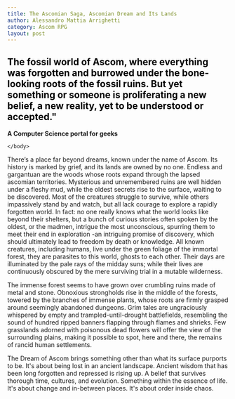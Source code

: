 ```yaml
---
title: The Ascomian Saga, Ascomian Dream and Its Lands
author: Alessandro Mattia Arrighetti
category: Ascom RPG
layout: post
---
```


<html>
    <head>
        <style type="text/css">
            h2 {
                font-weight: 700;
                color: black;
            }
            .text {
                font-weight: bold;
            }
        </style>
    </head>
    <body>
        <h2>
          The fossil world of Ascom, where everything was forgotten and burrowed under the bone-looking roots of the fossil ruins. But yet something or someone is proliferating a new belief, a new reality, yet to be understood or accepted."
        </h2>
        <p class="text">
          A Computer Science portal for geeks
        </p>
 
    </body>
</html>

There’s a place far beyond dreams, known under the name of Ascom. Its history is marked by grief, and its lands are owned by no one. Endless and gargantuan are the woods whose roots expand through the lapsed ascomian territories. Mysterious and unremembered ruins are well hidden under a fleshy mud, while the oldest secrets rise to the surface, waiting to be discovered. Most of the creatures struggle to survive, while others impassively stand by and watch, but all lack courage to explore a rapidly forgotten world. In fact: no one really knows what the world looks like beyond their shelters, but a bunch of curious stories often spoken by the oldest, or the madmen, intrigue the most unconscious, spurring them to meet their end in exploration -an intriguing promise of discovery, which should ultimately lead to freedom by death or knowledge.
All known creatures, including humans, live under the green foliage of the immortal forest, they are parasites to this world, ghosts to each other. Their days are illuminated by the pale rays of the midday suns; while their lives are continuously obscured by the mere surviving trial in a mutable wilderness. 

The immense forest seems to have grown over crumbling ruins made of metal and stone. Obnoxious  strongholds rise in the middle of the forests, towered by the branches of immense plants, whose roots are firmly grasped around seemingly abandoned dungeons. Grim tales are ungraciously whispered by empty and trampled-until-drought battlefields, resembling the sound of hundred ripped banners flapping through flames and shrieks.
Few grasslands adorned with poisonous dead flowers will offer the view of the surrounding plains, making it possible to spot, here and there, the remains of rancid human settlements.  

The Dream of Ascom brings something other than what its surface purports to be. It's about being lost in an ancient landscape. Ancient wisdom that has been long forgotten and repressed is rising up. A belief that survives thorough time, cultures, and evolution. Something within the essence of life. It's about change and in-between places. It's about order inside chaos. 